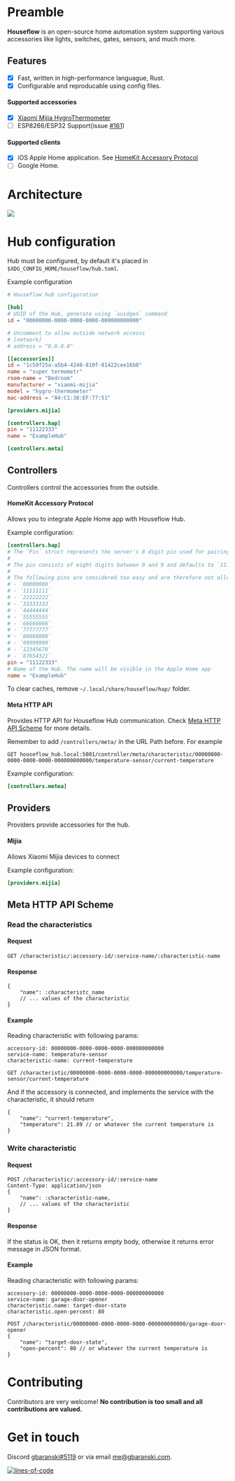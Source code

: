 # Preamble

**Houseflow** is an open-source home automation system supporting various accessories like lights, switches, gates, sensors, and much more.

## Features

- [x] Fast, written in high-performance languague, Rust.
- [x] Configurable and reproducable using config files.

#### Supported accessories

- [X] [Xiaomi Mijia HygroThermometer](https://www.xiaomiproducts.nl/en/xiaomi-mijia-bluetooth-thermometer-and-hygrometer.html)
- [ ] ESP8266/ESP32 Support(issue [#161](https://github.com/gbaranski/houseflow/issues/161))

#### Supported clients

- [X] iOS Apple Home application. See [HomeKit Accessory Protocol](#homekit-accessory-protocol)
- [ ] Google Home.

# Architecture

<img src="./docs/architecture.svg">

# Hub configuration

Hub must be configured, by default it's placed in `$XDG_CONFIG_HOME/houseflow/hub.toml`.

Example configuration

```toml
# Houseflow hub configuration

[hub]
# UUID of the Hub, generate using `uuidgen` command
id = "00000000-0000-0000-0000-000000000000"

# Uncomment to allow outside network accesss
# [network]
# address = "0.0.0.0"

[[accessories]]
id = "1c59f25a-a5b4-4248-810f-01422cee16b0"
name = "super termometr"
room-name = "Bedroom"
manufacturer = "xiaomi-mijia"
model = "hygro-thermometer"
mac-address = "A4:C1:38:EF:77:51"

[providers.mijia]

[controllers.hap]
pin = "11122333"
name = "ExampleHub"

[controllers.meta]
```

## Controllers

Controllers control the accessories from the outside.

#### HomeKit Accessory Protocol

Allows you to integrate Apple Home app with Houseflow Hub.

Example configuration:
```toml
[controllers.hap]
# The `Pin` struct represents the server's 8 digit pin used for pairing.
#
# The pin consists of eight digits between 0 and 9 and defaults to `11122333`.
#
# The following pins are considered too easy and are therefore not allowed:
# - `00000000`
# - `11111111`
# - `22222222`
# - `33333333`
# - `44444444`
# - `55555555`
# - `66666666`
# - `77777777`
# - `88888888`
# - `99999999`
# - `12345678`
# - `87654321`
pin = "11122333"
# Name of the Hub. The name will be visible in the Apple Home app
name = "ExampleHub"
```

To clear caches, remove `~/.local/share/houseflow/hap/` folder.

#### Meta HTTP API

Provides HTTP API for Houseflow Hub communication.
Check [Meta HTTP API Scheme](#meta-http-api-scheme) for more details.

Remember to add `/controllers/meta/` in the URL Path before. For example 
```
GET houseflow_hub.local:5001/controller/meta/characteristic/00000000-0000-0000-0000-000000000000/temperature-sensor/current-temperature
```

Example configuration:
```toml
[controllers.metea]
```

## Providers

Providers provide accessories for the hub.

#### Mijia

Allows Xiaomi Mijia devices to connect

Example configuration:

```toml
[providers.mijia]
```


## Meta HTTP API Scheme

### Read the characteristics

#### Request
```
GET /characteristic/:accessory-id/:service-name/:characteristic-name
```

#### Response

```jsonc
{
    "name": :characteristc_name
    // ... values of the characteristic
}
```

#### Example

Reading characteristic with following params:
```
accessory-id: 00000000-0000-0000-0000-000000000000
service-name: temperature-sensor
characteristic-name: current-temperature
```

```http
GET /characteristic/00000000-0000-0000-0000-000000000000/temperature-sensor/current-temperature
```
And if the accessory is connected, and implements the service with the characteristic, it should return
```jsonc
{
    "name": "current-temperature",
    "temperature": 21.89 // or whatever the current temperature is
}
```

### Write characteristic

#### Request
```jsonc
POST /characteristic/:accessory-id/:service-name
Content-Type: application/json
{
    "name": :characteristic-name,
    // ... values of the characteristic
}
```

#### Response

If the status is OK, then it returns empty body, otherwise it returns error message in JSON format.

#### Example

Reading characteristic with following params:
```
accessory-id: 00000000-0000-0000-0000-000000000000
service-name: garage-door-opener
characteristic.name: target-door-state
characteristic.open-percent: 80
```

```jsonc
POST /characteristic/00000000-0000-0000-0000-000000000000/garage-door-opener
{
    "name": "target-door-state",
    "open-percent": 80 // or whatever the current temperature is
}
```

# Contributing
Contributors are very welcome! **No contribution is too small and all contributions are valued.**

# Get in touch
Discord [gbaranski#5119](https://discord.com/users/398874695069335571) or via email me@gbaranski.com.

[![lines-of-code](https://img.shields.io/tokei/lines/github/gbaranski/houseflow)](https://github.com/gbaranski/houseflow)
